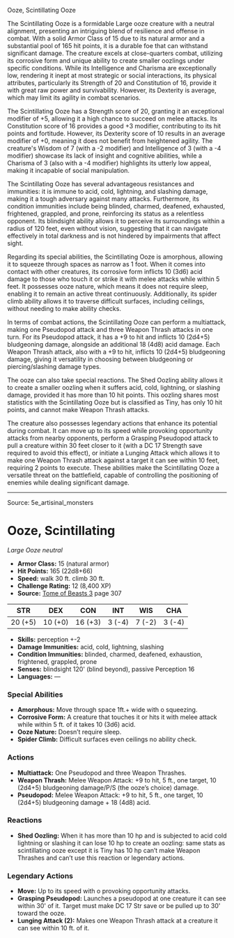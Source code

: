 <MonsterName/>Ooze, Scintillating</MonsterName>
<CreatureType/>Ooze</CreatureType>

<summary>The Scintillating Ooze is a formidable Large ooze creature with a neutral alignment, presenting an intriguing blend of resilience and offense in combat. With a solid Armor Class of 15 due to its natural armor and a substantial pool of 165 hit points, it is a durable foe that can withstand significant damage. The creature excels at close-quarters combat, utilizing its corrosive form and unique ability to create smaller oozlings under specific conditions. While its Intelligence and Charisma are exceptionally low, rendering it inept at most strategic or social interactions, its physical attributes, particularly its Strength of 20 and Constitution of 16, provide it with great raw power and survivability. However, its Dexterity is average, which may limit its agility in combat scenarios. </summary>

<detail>

The Scintillating Ooze has a Strength score of 20, granting it an exceptional modifier of +5, allowing it a high chance to succeed on melee attacks. Its Constitution score of 16 provides a good +3 modifier, contributing to its hit points and fortitude. However, its Dexterity score of 10 results in an average modifier of +0, meaning it does not benefit from heightened agility. The creature's Wisdom of 7 (with a -2 modifier) and Intelligence of 3 (with a -4 modifier) showcase its lack of insight and cognitive abilities, while a Charisma of 3 (also with a -4 modifier) highlights its utterly low appeal, making it incapable of social manipulation.

The Scintillating Ooze has several advantageous resistances and immunities: it is immune to acid, cold, lightning, and slashing damage, making it a tough adversary against many attacks. Furthermore, its condition immunities include being blinded, charmed, deafened, exhausted, frightened, grappled, and prone, reinforcing its status as a relentless opponent. Its blindsight ability allows it to perceive its surroundings within a radius of 120 feet, even without vision, suggesting that it can navigate effectively in total darkness and is not hindered by impairments that affect sight.

Regarding its special abilities, the Scintillating Ooze is amorphous, allowing it to squeeze through spaces as narrow as 1 foot. When it comes into contact with other creatures, its corrosive form inflicts 10 (3d6) acid damage to those who touch it or strike it with melee attacks while within 5 feet. It possesses ooze nature, which means it does not require sleep, enabling it to remain an active threat continuously. Additionally, its spider climb ability allows it to traverse difficult surfaces, including ceilings, without needing to make ability checks.

In terms of combat actions, the Scintillating Ooze can perform a multiattack, making one Pseudopod attack and three Weapon Thrash attacks in one turn. For its Pseudopod attack, it has a +9 to hit and inflicts 10 (2d4+5) bludgeoning damage, alongside an additional 18 (4d8) acid damage. Each Weapon Thrash attack, also with a +9 to hit, inflicts 10 (2d4+5) bludgeoning damage, giving it versatility in choosing between bludgeoning or piercing/slashing damage types.

The ooze can also take special reactions. The Shed Oozling ability allows it to create a smaller oozling when it suffers acid, cold, lightning, or slashing damage, provided it has more than 10 hit points. This oozling shares most statistics with the Scintillating Ooze but is classified as Tiny, has only 10 hit points, and cannot make Weapon Thrash attacks.

The creature also possesses legendary actions that enhance its potential during combat. It can move up to its speed while provoking opportunity attacks from nearby opponents, perform a Grasping Pseudopod attack to pull a creature within 30 feet closer to it (with a DC 17 Strength save required to avoid this effect), or initiate a Lunging Attack which allows it to make one Weapon Thrash attack against a target it can see within 10 feet, requiring 2 points to execute. These abilities make the Scintillating Ooze a versatile threat on the battlefield, capable of controlling the positioning of enemies while dealing significant damage.</detail>



---

Source: 5e_artisinal_monsters

# Ooze, Scintillating

*Large* *Ooze* *neutral*

- **Armor Class:** 15 (natural armor)
- **Hit Points:** 165 (22d8+66)
- **Speed:** walk 30 ft. climb 30 ft.
- **Challenge Rating:** 12 (8,400 XP)
- **Source:** [Tome of Beasts 3](https://koboldpress.com/kpstore/product/tome-of-beasts-3-for-5th-edition/) page 307

| STR | DEX | CON | INT | WIS | CHA |
| --- | --- | --- | --- | --- | --- |
| 20 (+5) | 10 (+0) | 16 (+3) | 3 (-4) | 7 (-2) | 3 (-4) |

- **Skills:** perception +-2
- **Damage Immunities:** acid, cold, lightning, slashing
- **Condition Immunities:** blinded, charmed, deafened, exhaustion, frightened, grappled, prone
- **Senses:** blindsight 120' (blind beyond), passive Perception 16
- **Languages:** —

### Special Abilities

- **Amorphous:** Move through space 1ft.+ wide with o squeezing.
- **Corrosive Form:** A creature that touches it or hits it with melee attack while within 5 ft. of it takes 10 (3d6) acid.
- **Ooze Nature:** Doesn’t require sleep.
- **Spider Climb:** Difficult surfaces even ceilings no ability check.

### Actions

- **Multiattack:** One Pseudopod and three Weapon Thrashes.
- **Weapon Thrash:** Melee Weapon Attack: +9 to hit, 5 ft., one target, 10 (2d4+5) bludgeoning damage/P/S (the ooze’s choice) damage.
- **Pseudopod:** Melee Weapon Attack: +9 to hit, 5 ft., one target, 10 (2d4+5) bludgeoning damage + 18 (4d8) acid.

### Reactions

- **Shed Oozling:** When it has more than 10 hp and is subjected to acid cold lightning or slashing it can lose 10 hp to create an oozling: same stats as scintillating ooze except it is Tiny has 10 hp can’t make Weapon Thrashes and can’t use this reaction or legendary actions.



### Legendary Actions

- **Move:** Up to its speed with o provoking opportunity attacks.
- **Grasping Pseudopod:** Launches a pseudopod at one creature it can see within 30' of it. Target must make DC 17 Str save or be pulled up to 30' toward the ooze.
- **Lunging Attack (2):** Makes one Weapon Thrash attack at a creature it can see within 10 ft. of it.


